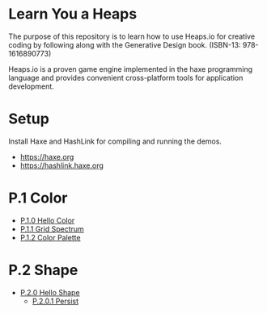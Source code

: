 # Learn You a Heaps

The purpose of this repository is to learn how to use Heaps.io for creative
coding by following along with the Generative Design book.
(ISBN-13:  978-1616890773)

Heaps.io is a proven game engine implemented in the haxe programming language
and provides convenient cross-platform tools for application development.

# Setup

Install Haxe and HashLink for compiling and running the demos.

* https://haxe.org
* https://hashlink.haxe.org

# P.1 Color

* [P.1.0 Hello Color](https://github.com/BradLyman/learn_you_a_heaps/blob/master/p_1_0_hello_color/)
* [P.1.1 Grid Spectrum](https://github.com/BradLyman/learn_you_a_heaps/blob/master/p_1_1_grid_spectrum/)
* [P.1.2 Color Palette](https://github.com/BradLyman/learn_you_a_heaps/blob/master/p_1_2_color_palette/)

# P.2 Shape

* [P.2.0 Hello Shape](https://github.com/BradLyman/learn_you_a_heaps/blob/master/p_2_0_hello_shape/)
  * [P.2.0.1 Persist](https://github.com/BradLyman/learn_you_a_heaps/blob/master/p_2_0_1_persist/)
  
